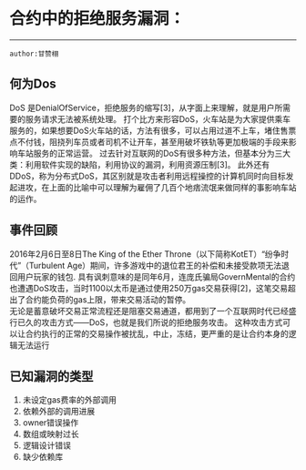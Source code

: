 # 合约中的拒绝服务漏洞：
---
    author:甘赞栩

## 何为Dos
DoS 是DenialOfService，拒绝服务的缩写[3]，从字面上来理解，就是用户所需要的服务请求无法被系统处理。
打个比方来形容DoS，火车站是为大家提供乘车服务的，如果想要DoS火车站的话，方法有很多，可以占用过道不上车，堵住售票点不付钱，阻挠列车员或者司机不让开车，甚至用破坏铁轨等更加极端的手段来影响车站服务的正常运营。
过去针对互联网的DoS有很多种方法，但基本分为三大类：利用软件实现的缺陷，利用协议的漏洞，利用资源压制[3]。
此外还有DDoS，称为分布式DoS，其区别就是攻击者利用远程操控的计算机同时向目标发起进攻，在上面的比喻中可以理解为雇佣了几百个地痞流氓来做同样的事影响车站的运作。
## 事件回顾
2016年2月6日至8日The King of the Ether Throne（以下简称KotET）“纷争时代”（Turbulent Age）期间，许多游戏中的退位君王的补偿和未接受款项无法退回用户玩家的钱包.
具有讽刺意味的是同年6月，连庞氏骗局GovernMental的合约也遭遇DoS攻击，当时1100以太币是通过使用250万gas交易获得[2]，这笔交易超出了合约能负荷的gas上限，带来交易活动的暂停。<br/>
无论是蓄意破坏交易正常流程还是阻塞交易通道，都用到了一个互联网时代已经盛行已久的攻击方式——DoS，也就是我们所说的拒绝服务攻击。
这种攻击方式可以让合约执行的正常的交易操作被扰乱，中止，冻结，更严重的是让合约本身的逻辑无法运行
## 已知漏洞的类型
1. 未设定gas费率的外部调用
2. 依赖外部的调用进展
3. owner错误操作
4. 数组或映射过长
5. 逻辑设计错误
6. 缺少依赖库